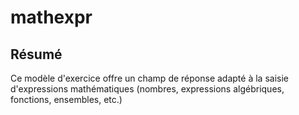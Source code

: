# mathexpr

## Résumé

Ce modèle d'exercice offre un champ de réponse adapté à la saisie d'expressions mathématiques (nombres, expressions algébriques, fonctions, ensembles, etc.) 
